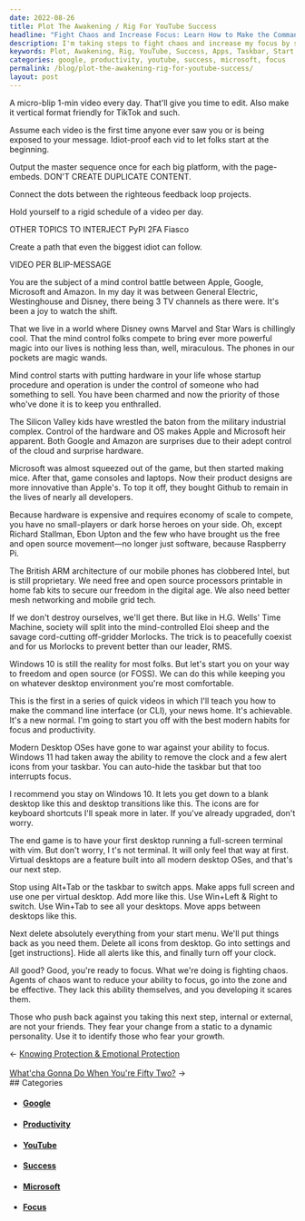 ```yaml
---
date: 2022-08-26
title: Plot The Awakening / Rig For YouTube Success
headline: "Fight Chaos and Increase Focus: Learn How to Make the Command Line Interface Your New Home"
description: I'm taking steps to fight chaos and increase my focus by switching apps with the taskbar, deleting everything from my start menu, hiding all alerts, and turning off my clock. In this series of quick videos, I'll be teaching viewers how to make the command line interface (CLI) their new home, starting with the best modern habits for focus and productivity. Additionally, I'll be discussing the mind control battle between Apple, Google, Microsoft, and Amazon.
keywords: Plot, Awakening, Rig, YouTube, Success, Apps, Taskbar, Start Menu, Alerts, Clock, Command Line Interface, CLI, Focus, Productivity, Mind Control, Apple, Google, Microsoft, Amazon, Silicon Valley, Win+Left, Win+Right, Win+Tab, Agents of Chaos, Growth
categories: google, productivity, youtube, success, microsoft, focus
permalink: /blog/plot-the-awakening-rig-for-youtube-success/
layout: post
---
```



A micro-blip 1-min video every day. That'll give you time to edit. Also make it
vertical format friendly for TikTok and such.

Assume each video is the first time anyone ever saw you or is being exposed to
your message. Idiot-proof each vid to let folks start at the beginning.

Output the master sequence once for each big platform, with the page-embeds.
DON'T CREATE DUPLICATE CONTENT.

Connect the dots between the righteous feedback loop projects.

Hold yourself to a rigid schedule of a video per day.

OTHER TOPICS TO INTERJECT PyPI 2FA Fiasco

Create a path that even the biggest idiot can follow.

VIDEO PER BLIP-MESSAGE

You are the subject of a mind control battle between Apple, Google, Microsoft
and Amazon. In my day it was between General Electric, Westinghouse and Disney,
there being 3 TV channels as there were. It's been a joy to watch the shift.

That we live in a world where Disney owns Marvel and Star Wars is chillingly
cool. That the mind control folks compete to bring ever more powerful magic
into our lives is nothing less than, well, miraculous. The phones in our
pockets are magic wands.

Mind control starts with putting hardware in your life whose startup procedure
and operation is under the control of someone who had something to sell. You
have been charmed and now the priority of those who've done it is to keep you
enthralled.

The Silicon Valley kids have wrestled the baton from the military industrial
complex. Control of the hardware and OS makes Apple and Microsoft heir
apparent. Both Google and Amazon are surprises due to their adept control of
the cloud and surprise hardware.

Microsoft was almost squeezed out of the game, but then started making mice.
After that, game consoles and laptops. Now their product designs are more
innovative than Apple's. To top it off, they bought Github to remain in the
lives of nearly all developers.

Because hardware is expensive and requires economy of scale to compete, you
have no small-players or dark horse heroes on your side. Oh, except Richard
Stallman, Ebon Upton and the few who have  brought us the free and open source
movement—no longer just software, because Raspberry Pi.

The British ARM architecture of our mobile phones has clobbered Intel, but is
still proprietary. We need free and open source processors printable in home
fab kits to secure our freedom in the digital age. We also need better mesh
networking and mobile grid tech.

If we don't destroy ourselves, we'll get there. But like in H.G. Wells' Time
Machine, society will split into the mind-controlled Eloi sheep and the savage
cord-cutting off-gridder Morlocks. The trick is to peacefully coexist and for
us Morlocks to prevent better than our leader, RMS.

Windows 10 is still the reality for most folks. But let's start you on your way
to freedom and open source (or FOSS). We can do this while keeping you on
whatever desktop environment you're most comfortable.

This is the first in a series of quick videos in which I'll teach you how to
make the command line interface (or CLI), your news home. It's achievable. It's
a new normal. I'm going to start you off with the best modern habits for focus
and productivity.

Modern Desktop OSes have gone to war against your ability to focus. Windows 11
had taken away the ability to remove the clock and a few alert icons from your
taskbar. You can auto-hide the taskbar but that too  interrupts focus.

I recommend you stay on Windows 10. It lets you get down to a blank desktop
like this and desktop transitions like this. The icons are for keyboard
shortcuts I'll speak more in later. If you've already upgraded, don't worry.

The end game is to have your first desktop running a full-screen terminal with
vim. But don't worry, I t's not terminal. It will only feel that way at first.
Virtual desktops are a feature  built into all modern desktop OSes, and that's
our next step.

Stop using Alt+Tab or the taskbar to switch apps. Make apps full screen and use
one per virtual desktop. Add more like this. Use Win+Left & Right to switch.
Use Win+Tab to see all your desktops. Move apps between desktops like this.

Next delete absolutely everything from your start menu. We'll put things back
as you need them. Delete all icons from desktop. Go into settings and [get
instructions]. Hide all alerts like this, and finally turn off your clock.

All good? Good, you're ready to focus. What we're doing is fighting chaos.
Agents of chaos want to reduce your ability to focus, go into the zone and be
effective. They lack this ability themselves, and you developing it scares
them.

Those who push back against you taking this next step, internal or external,
are not your friends. They fear your change from a static to a dynamic
personality. Use it to identify those who fear your growth.


<div class="arrow-links"><div class="post-nav-prev"><span class="arrow">&larr;&nbsp;</span><a href="/blog/knowing-protection-emotional-protection/">Knowing Protection & Emotional Protection</a></div> &nbsp; <div class="post-nav-next"><a href="/blog/what-cha-gonna-do-when-you-re-fifty-two/">What'cha Gonna Do When You're Fifty Two?</a><span class="arrow">&nbsp;&rarr;</span></div></div>
## Categories

<ul>
<li><h4><a href='/google/'>Google</a></h4></li>
<li><h4><a href='/productivity/'>Productivity</a></h4></li>
<li><h4><a href='/youtube/'>YouTube</a></h4></li>
<li><h4><a href='/success/'>Success</a></h4></li>
<li><h4><a href='/microsoft/'>Microsoft</a></h4></li>
<li><h4><a href='/focus/'>Focus</a></h4></li></ul>